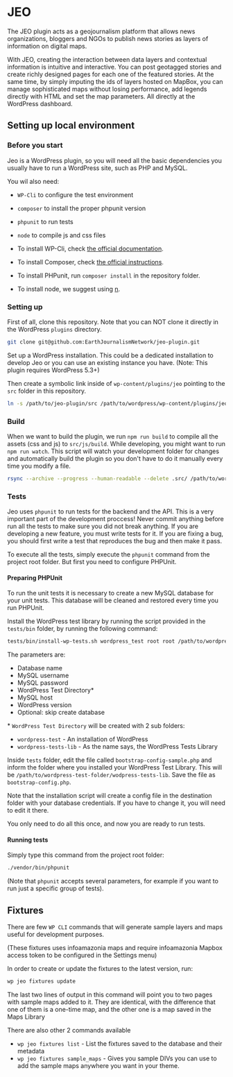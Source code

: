 # JEO

The JEO plugin acts as a geojournalism platform that allows news organizations, bloggers and NGOs to publish news stories as layers of information on digital maps.

With JEO, creating the interaction between data layers and contextual information is intuitive and interactive. You can post geotagged stories and create richly designed pages for each one of the featured stories. At the same time, by simply imputing the ids of layers hosted on MapBox, you can manage sophisticated maps without losing performance, add legends directly with HTML and set the map parameters. All directly at the WordPress dashboard.

## Setting up local environment

### Before you start

Jeo is a WordPress plugin, so you will need all the basic dependencies you usually have to run a WordPress site, such as PHP and MySQL.

You wil also need:

* `WP-Cli` to configure the test environment
* `composer` to install the proper phpunit version
* `phpunit` to run tests
* `node` to compile js and css files

* To install WP-Cli, check [the official documentation](https://wp-cli.org/#installing).
* To install Composer, check [the official instructions](https://getcomposer.org/download/).
* To install PHPunit, run `composer install` in the repository folder.
* To install node, we suggest using [n](https://github.com/tj/n).

### Setting up

First of all, clone this repository.
Note that you can NOT clone it directly in the WordPress `plugins` directory.

```bash
git clone git@github.com:EarthJournalismNetwork/jeo-plugin.git
```

Set up a WordPress installation. This could be a dedicated installation to develop Jeo or you can use an existing instance you have.
(Note: This plugin requires WordPress 5.3+)

Then create a symbolic link inside of `wp-content/plugins/jeo` pointing to the `src` folder in this repository.

```bash
ln -s /path/to/jeo-plugin/src /path/to/wordpress/wp-content/plugins/jeo
```

### Build

When we want to build the plugin, we run `npm run build` to compile all the assets (css and js) to `src/js/build`.
While developing, you might want to run `npm run watch`. This script will watch your development folder for changes and automatically build the plugin so you don't have to do it manually every time you modify a file.

```bash
rsync --archive --progress --human-readable --delete .src/ /path/to/wordpress/wp-content/plugins/jeo
```

### Tests

Jeo uses `phpunit` to run tests for the backend and the API. This is a very important part of the development proccess! Never commit anything before run all the tests to make sure you did not break anything. If you are developing a new feature, you must write tests for it. If you are fixing a bug, you should first write a test that reproduces the bug and then make it pass.

To execute all the tests, simply execute the `phpunit` command from the project root folder. But first you need to configure PHPUnit.

#### Preparing PHPUnit

To run the unit tests it is necessary to create a new MySQL database for your unit tests. This database will be cleaned and restored every time you run PHPUnit.

Install the WordPress test library by running the script provided in the `tests/bin` folder, by running the following command:

```bash
tests/bin/install-wp-tests.sh wordpress_test root root /path/to/wordpress-test-folder localhost latest
```

The parameters are:

* Database name
* MySQL username
* MySQL password
* WordPress Test Directory*
* MySQL host
* WordPress version
* Optional: skip create database

\* `WordPress Test Directory` will be created with 2 sub folders:

* `wordpress-test` - An installation of WordPress
* `wordpress-tests-lib` - As the name says, the WordPress Tests Library

Inside `tests` folder, edit the file called `bootstrap-config-sample.php` and inform the folder where you installed your WordPress Test Library. This will be `/path/to/wordpress-test-folder/wodpress-tests-lib`. Save the file as `bootstrap-config.php`.

Note that the installation script will create a config file in the destination folder with your database credentials. If you have to change it, you will need to edit it there.

You only need to do all this once, and now you are ready to run tests.

#### Running tests

Simply type this command from the project root folder:

```bash
./vendor/bin/phpunit
```

(Note that `phpunit` accepts several parameters, for example if you want to run just a specific group of tests).

## Fixtures

There are few `WP CLI` commands that will generate sample layers and maps useful for development purposes.

(These fixtures uses infoamazonia maps and require infoamazonia Mapbox access token to be configured in the Settings menu)

In order to create or update the fixtures to the latest version, run:

```bash
wp jeo fixtures update
```

The last two lines of output in this command will point you to two pages with sample maps added to it. They are identical, with the difference that one of them is a one-time map, and the other one is a map saved in the Maps Library

There are also other 2 commands available

* `wp jeo fixtures list` - List the fixtures saved to the database and their metadata
* `wp jeo fixtures sample_maps` - Gives you sample DIVs you can use to add the sample maps anywhere you want in your theme.
